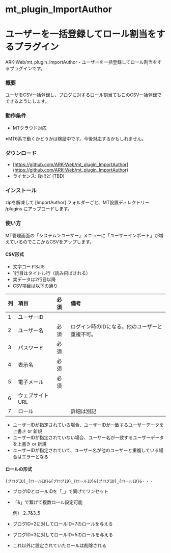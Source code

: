 # mt_plugin_ImportAuthor
ユーザーを一括登録してロール割当をするプラグイン
====

ARK-Web/mt_plugin_ImportAuthor - ユーザーを一括登録してロール割当をするプラグインです。

### 概要

ユーザをCSV一括登録し、ブログに対するロール割当てもこのCSV一括登録でできるようにします。


### 動作条件

* MTクラウド対応

※MT6系で動くかどうかは検証中です。今後対応するかもしれません。


### ダウンロード

* [https://github.com/ARK-Web/mt_plugin_ImportAuthor](https://github.com/ARK-Web/mt_plugin_ImportAuthor)
* ライセンス: 後ほど (TBD)


### インストール

zipを解凍して [ImportAuthor] フォルダーごと、MT設置ディレクトリー /plugins にアップロードします。


### 使い方

MT管理画面の「システム＞ユーザー」メニューに「ユーザーインポート」が増えているのでここからCSVをアップします。


#### CSV形式

* 文字コードSJIS
* 1行目はタイトル行（読み飛ばされる）
* 実データは2行目以降
* CSV項目は以下の通り

| 列    | 項目            | 必須 | 備考 |
|:------|:----------------|:-----|:------------|
| 1     | ユーザーID      |      |    |
| 2     | ユーザー名      | 必須 | ログイン時のIDになる。他のユーザーと重複不可。 |
| 3     | パスワード      | 必須 |    |
| 4     | 表示名          | 必須 |    |
| 5     | 電子メール      | 必須 |    |
| 6     | ウェブサイトURL |      |    |
| 7     | ロール          |      | 詳細は別記  |

* ユーザーIDが指定されている場合、ユーザーIDが一致するユーザーデータを上書き or 新規
* ユーザーIDが指定されていない場合、ユーザー名が一致するユーザーデータを上書き or 新規
* ユーザーIDが指定されていて、ユーザー名が他のユーザーと重複している場合はエラーとなる


#### ロールの形式

`{ブログID}_{ロールID}&{ブログID}_{ロールID}&{ブログID}_{ロールID}&・・・`

* ブログIDとロールIDを「_」で繋げてワンセット
* 「&」で繋げて複数ロール設定可能

	例）
	2_7&3_5

* ブログID=2に対してロールID=7のロールを与える
* ブログID=3に対してロールID=5のロールを与える
* これ以外に設定されていたロールは削除される

